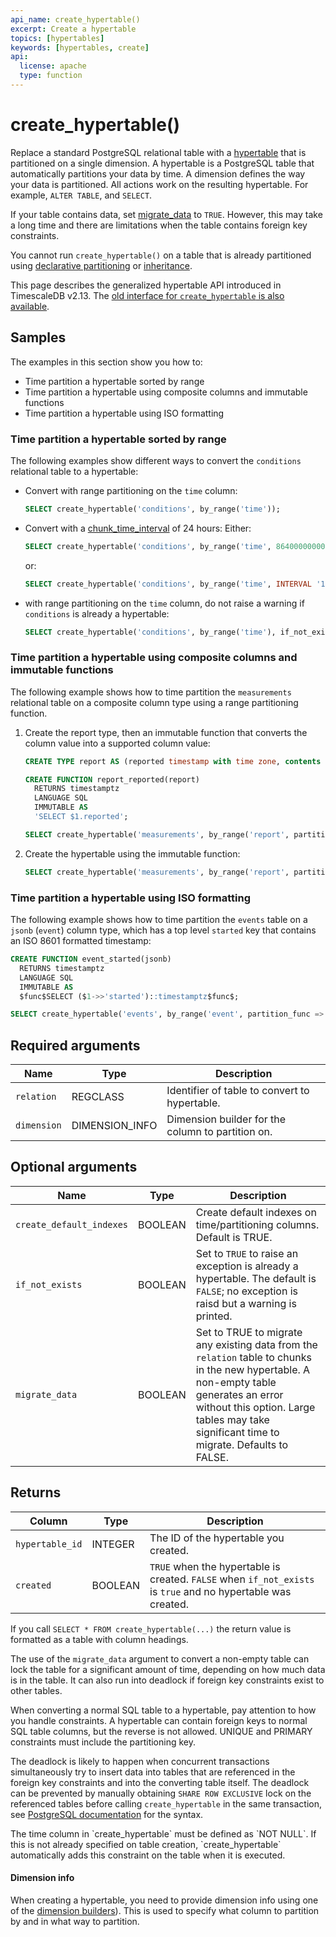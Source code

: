 ```yaml
---
api_name: create_hypertable()
excerpt: Create a hypertable
topics: [hypertables]
keywords: [hypertables, create]
api:
  license: apache
  type: function
---
```


# create_hypertable()

Replace a standard PostgreSQL relational table with a [hypertable][hypertable-docs] 
that is partitioned on a single dimension. A hypertable is a PostgreSQL table that 
automatically partitions your data by time. A dimension defines the way your data is partitioned.
All actions work on the resulting hypertable. For example, `ALTER TABLE`, and `SELECT`.

If your table contains data, set [migrate_data][migrate-data] to `TRUE`. However, this 
may take a long time and there are limitations when the table contains foreign key constraints.

You cannot run `create_hypertable()` on a table that is already partitioned using 
[declarative partitioning][declarative-partitioning] or [inheritance][inheritance].

This page describes the generalized hypertable API introduced in TimescaleDB v2.13.
The [old interface for `create_hypertable` is also available](/api/:currentVersion:/hypertable/create_hypertable_old/).

## Samples

The examples in this section show you how to:

- Time partition a hypertable sorted by range
- Time partition a hypertable using composite columns and immutable functions
- Time partition a hypertable using ISO formatting

### Time partition a hypertable sorted by range

The following examples show different ways to convert the `conditions` relational table to a
hypertable:

- Convert with range partitioning on the `time` column:

  ```sql
  SELECT create_hypertable('conditions', by_range('time'));
  ```

- Convert with a [chunk_time_interval][chunk_time_interval] of 24 hours:
  Either:
  ```sql
  SELECT create_hypertable('conditions', by_range('time', 86400000000));
  ```
  or:
  ```sql
  SELECT create_hypertable('conditions', by_range('time', INTERVAL '1 day'));
  ```

- with range partitioning on the `time` column, do not raise a warning if `conditions` is already a hypertable:

  ```sql
  SELECT create_hypertable('conditions', by_range('time'), if_not_exists => TRUE);
  ```

### Time partition a hypertable using composite columns and immutable functions

The following example shows how to time partition the `measurements` relational table on a composite
column type using a range partitioning function.

1. Create the report type, then an immutable function that converts the column value into a supported column value:

    ```sql
    CREATE TYPE report AS (reported timestamp with time zone, contents jsonb);
    
    CREATE FUNCTION report_reported(report)
      RETURNS timestamptz
      LANGUAGE SQL
      IMMUTABLE AS
      'SELECT $1.reported';
    
    SELECT create_hypertable('measurements', by_range('report', partition_func => 'report_reported'));
    ```

1. Create the hypertable using the immutable function:
    ```sql
    SELECT create_hypertable('measurements', by_range('report', partition_func => 'report_reported'));
    ```

### Time partition a hypertable using ISO formatting

The following example shows how to time partition the `events` table on a `jsonb` (`event`) column
type, which has a top level `started` key that contains an ISO 8601 formatted timestamp:

```sql
CREATE FUNCTION event_started(jsonb)
  RETURNS timestamptz
  LANGUAGE SQL
  IMMUTABLE AS
  $func$SELECT ($1->>'started')::timestamptz$func$;

SELECT create_hypertable('events', by_range('event', partition_func => 'event_started'));
```

## Required arguments

|Name|Type|Description|
|-|-|-|
|`relation`|REGCLASS|Identifier of table to convert to hypertable.|
| `dimension` | DIMENSION_INFO | Dimension builder for the column to partition on. |

## Optional arguments

|Name|Type| Description                                                                                                                                                                                                                         |
|-|-|-------------------------------------------------------------------------------------------------------------------------------------------------------------------------------------------------------------------------------------|
|`create_default_indexes`|BOOLEAN| Create default indexes on time/partitioning columns. Default is TRUE.                                                                                                                                                               |
|`if_not_exists`|BOOLEAN| Set to `TRUE` to raise an exception is already a hypertable. The default is `FALSE`; no exception is raisd but a warning is printed.                                                                                                |
|`migrate_data`|BOOLEAN| Set to TRUE to migrate any existing data from the `relation` table to chunks in the new hypertable. A non-empty table generates an error without this option. Large tables may take significant time to migrate. Defaults to FALSE. |

## Returns

|Column|Type| Description                                                                                                 |
|-|-|-------------------------------------------------------------------------------------------------------------|
|`hypertable_id`|INTEGER| The ID of the hypertable you created.                                                                   |
|`created`|BOOLEAN| `TRUE` when the hypertable is created. `FALSE` when `if_not_exists` is `true` and no hypertable was created. |

<Highlight type="note">

If you call `SELECT * FROM create_hypertable(...)` the return value is formatted as a table with column headings.

</Highlight>

The use of the `migrate_data` argument to convert a non-empty table can
lock the table for a significant amount of time, depending on how much data is
in the table. It can also run into deadlock if foreign key constraints exist to
other tables.

When converting a normal SQL table to a hypertable, pay attention to how you handle
constraints. A hypertable can contain foreign keys to normal SQL table columns,
but the reverse is not allowed. UNIQUE and PRIMARY constraints must include the
partitioning key.

The deadlock is likely to happen when concurrent transactions simultaneously try
to insert data into tables that are referenced in the foreign key constraints
and into the converting table itself. The deadlock can be prevented by manually
obtaining `SHARE ROW EXCLUSIVE` lock on the referenced tables before calling
`create_hypertable` in the same transaction, see
[PostgreSQL documentation](https://www.postgresql.org/docs/current/sql-lock.html)
for the syntax.

<Highlight type="note">
The time column in `create_hypertable` must be defined as `NOT NULL`. If this is
not already specified on table creation, `create_hypertable` automatically adds
this constraint on the table when it is executed.
</Highlight>

#### Dimension info
 
When creating a hypertable, you need to provide dimension info using
one of the [dimension builders][dimension-builders]). This is used to
specify what column to partition by and in what way to partition.


[create_distributed_hypertable]: /api/:currentVersion:/distributed-hypertables/create_distributed_hypertable
[hash-partitions]: /use-timescale/:currentVersion:/hypertables/about-hypertables/#hypertable-partitioning
[hypertable-docs]: /use-timescale/:currentVersion:/hypertables/
[dimension-builders]: /api/:currentVersion:/hypertable/dimension_info
[by-range]: /api/:currentVersion:/hypertable/dimension_info/#by_range
[declarative-partitioning]: https://www.postgresql.org/docs/current/ddl-partitioning.html#DDL-PARTITIONING-DECLARATIVE
[inheritance]: https://www.postgresql.org/docs/current/ddl-partitioning.html#DDL-PARTITIONING-USING-INHERITANCE
[migrate-data]: /api/:currentVersion:/hypertable/create_hypertable/#optional-arguments
[chunk_time_interval]: /api/:currentVersion:/hypertable/set_chunk_time_interval/

